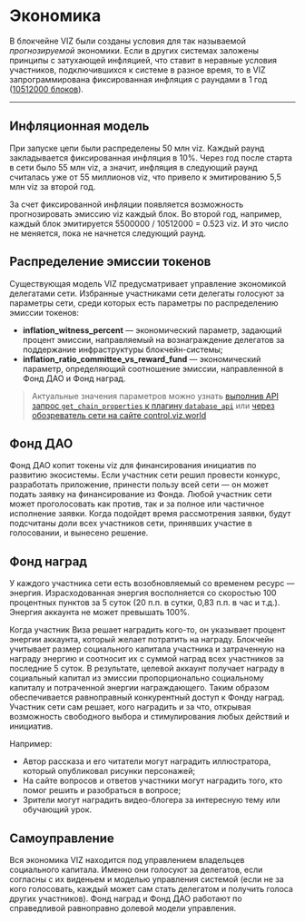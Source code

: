 # Экономика

В блокчейне VIZ были созданы условия для так называемой *прогнозируемой* экономики. Если в других системах заложены принципы с затухающей инфляцией, что ставит в неравные условия участников, подключившихся к системе в разное время, то в VIZ запрограммирована фиксированная инфляция с раундами в 1 год ([10512000 блоков](https://github.com/VIZ-Blockchain/viz-cpp-node/blob/master/libraries/protocol/include/graphene/protocol/config.hpp#L28)).


***

## Инфляционная модель

При запуске цепи были распределены 50 млн viz. Каждый раунд закладывается фиксированная инфляция в 10%. Через год после старта в сети было 55 млн viz, а значит, инфляция в следующий раунд считалась уже от 55 миллионов viz, что привело к эмитированию 5,5 млн viz за второй год.

За счет фиксированной инфляции появляется возможность прогнозировать эмиссию viz каждый блок. Во второй год, например, каждый блок эмитируется 5500000 / 10512000 = 0.523 viz. И это число не меняется, пока не начнется следующий раунд.

## Распределение эмиссии токенов

Существующая модель VIZ предусматривает управление экономикой делегатами сети. Избранные участниками сети делегаты голосуют за параметры сети, среди которых есть параметры по распределению эмиссии токенов:

 - **inflation_witness_percent** — экономический параметр, задающий процент эмиссии, направляемый на вознаграждение делегатов за поддержание инфраструктуры блокчейн-системы;
 - **inflation_ratio_committee_vs_reward_fund** — экономический параметр, определяющий соотношение эмиссии, направленной в Фонд ДАО и Фонд наград.

> Актуальные значения параметров можно узнать [выполнив API запрос `get_chain_properties` к плагину `database_api`](plugins-api.md#database_api) или [через обозреватель сети на сайте control.viz.world](https://control.viz.world/tools/blocks/)

## Фонд ДАО

Фонд ДАО копит токены viz для финансирования инициатив по развитию экосистемы. Если участник сети решил провести конкурс, разработать приложение, принести пользу всей сети — он может подать заявку на финансирование из Фонда. Любой участник сети может проголосовать как против, так и за полное или частичное исполнение заявки. Когда подойдет время рассмотрения заявки, будут подсчитаны доли всех участников сети, принявших участие в голосовании, и вынесено решение.

## Фонд наград

У каждого участника сети есть возобновляемый со временем ресурс — энергия. Израсходованная энергия восполняется со скоростью 100 процентных пунктов за 5 суток (20 п.п. в сутки, 0,83 п.п. в час и т.д.). Энергия аккаунта не может превышать 100%.

Когда участник Виза решает наградить кого-то, он указывает процент энергии аккаунта, который желает потратить на награду. Блокчейн учитывает размер социального капитала участника и затраченную на награду энергию и соотносит их с суммой наград всех участников за последние 5 суток. В результате, целевой аккаунт получает награду в социальный капитал из эмиссии пропорционально социальному капиталу и потраченной энергии награждающего. Таким образом обеспечивается равноправный конкурентный доступ к Фонду наград. Участник сети сам решает, кого наградить и за что, открывая возможность свободного выбора и стимулирования любых действий и инициатив.

Например:
 - Автор рассказа и его читатели могут наградить иллюстратора, который опубликовал рисунки персонажей;
 - На сайте вопросов и ответов участники могут наградить того, кто помог решить и разобраться в вопросе;
 - Зрители могут наградить видео-блогера за интересную тему или обучающий урок.

## Самоуправление

Вся экономика VIZ находится под управлением владельцев социального капитала. Именно они голосуют за делегатов, если согласны с их виденьем и моделью управления системой (если не за кого голосовать, каждый может сам стать делегатом и получить голоса других участников). Фонд наград и Фонд ДАО работают по справедливой равноправно долевой модели управления.

